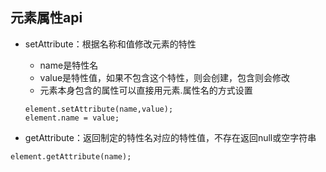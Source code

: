 ## 元素属性api

* setAttribute：根据名称和值修改元素的特性

  * name是特性名
  * value是特性值，如果不包含这个特性，则会创建，包含则会修改
  * 元素本身包含的属性可以直接用元素.属性名的方式设置

  ```
  element.setAttribute(name,value);
  element.name = value;
  ```

* getAttribute：返回制定的特性名对应的特性值，不存在返回null或空字符串

```
element.getAttribute(name);
```



